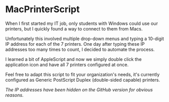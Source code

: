 # MacPrinterScript

When I first started my IT job, only students with Windows could use our printers, but I quickly found a way to connect to them from Macs. 

Unfortunately this involved multiple drop-down menus and typing a 10-digit IP address for each of the 7 printers. 
One day after typing these IP addresses too many times to count, I decided to automate the process.

I learned a bit of AppleScript and now we simply double click the application icon and have all 7 printers configured at once. 

Feel free to adapt this script to fit your organization's needs, it's currently configured as Generic PostScript Duplex (double-sided capable) printers.

*The IP addresses have been hidden on the GitHub version for obvious reasons.*

